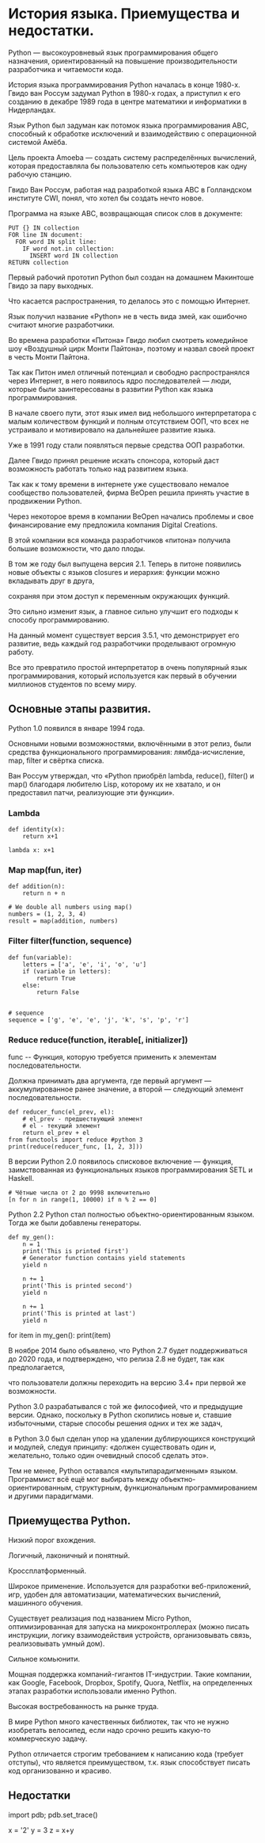 # История языка. Приемущества и недостатки.

Python — высокоуровневый язык программирования общего назначения, ориентированный на повышение производительности разработчика и читаемости кода.


История языка программирования Python началась в конце 1980-х. 
Гвидо ван Россум задумал Python в 1980-х годах, а приступил к его созданию в декабре 1989 года в центре математики и информатики в Нидерландах. 

Язык Python был задуман как потомок языка программирования ABC, способный к обработке исключений и взаимодействию с операционной системой Амёба.

Цель проекта Amoeba — создать систему распределённых вычислений, которая предоставляла бы пользователю сеть компьютеров как одну рабочую станцию.

Гвидо Ван Россум, работая над разработкой языка ABC в Голландском институте CWI, понял, что хотел бы создать нечто новое. 

Программа на языке ABC, возвращающая список слов в документе:


	PUT {} IN collection
	FOR line IN document:
	  FOR word IN split line:
		IF word not.in collection:
		  INSERT word IN collection
	RETURN collection

Первый рабочий прототип Python был создан на домашнем Макинтоше Гвидо за пару выходных. 

Что касается распространения, то делалось это с помощью Интернет.

Язык получил название «Python» не в честь вида змей, как ошибочно считают многие разработчики. 

Во времена разработки «Питона» Гвидо любил смотреть комедийное шоу «Воздушный цирк Монти Пайтона», поэтому и назвал своей проект в честь Монти Пайтона.

Так как Питон имел отличный потенциал и свободно распространялся через Интернет, в него появилось ядро последователей — люди, которые были заинтересованы в развитии Python как языка программирования. 

В начале своего пути, этот язык имел вид небольшого интерпретатора с малым количеством функций и полным отсутствием ООП, что всех не устраивало и мотивировало на дальнейшее развитие языка.

Уже в 1991 году стали появляться первые средства ООП разработки.

Далее Гвидо  принял решение искать спонсора, который даст возможность работать только над развитием языка. 

Так как к тому времени в интернете уже существовало немалое сообщество пользователей, фирма BeOpen решила принять участие в продвижении Python.

Через некоторое время в компании BeOpen начались проблемы и свое финансирование ему предложила компания Digital Creations.

В этой компании вся команда разработчиков «питона» получила большие возможности, что дало плоды. 

В том же году был выпущена версия 2.1. Теперь в питоне появились новые объекты с языков closures и иерархия: функции можно вкладывать друг в друга, 

сохраняя при этом доступ к переменным окружающих функций. 

Это сильно изменит язык, а главное сильно улучшит его подходы к способу программированию. 

На данный момент существует версия 3.5.1, что демонстрирует его развитие, ведь каждый год разработчики проделывают огромную работу. 

Все это превратило простой интерпретатор в очень популярный язык программирования, который используется как первый в обучении миллионов студентов по всему миру.

## Основные этапы развития.

Python 1.0 появился в январе 1994 года. 

Основными новыми возможностями, включёнными в этот релиз, были средства функционального программирования: лямбда-исчисление, map, filter и свёртка списка. 

Ван Россум утверждал, что «Python приобрёл lambda, reduce(), filter() и map() благодаря любителю Lisp, которому их не хватало, и он предоставил патчи, реализующие эти функции».

### Lambda

	def identity(x):
	    return x+1

	lambda x: x+1


### Map map(fun, iter)
	
	def addition(n): 
		return n + n 
	  
	# We double all numbers using map() 
	numbers = (1, 2, 3, 4) 
	result = map(addition, numbers) 



### Filter filter(function, sequence)

	def fun(variable): 
		letters = ['a', 'e', 'i', 'o', 'u'] 
		if (variable in letters): 
		    return True
		else: 
		    return False
	  
	  
	# sequence 
	sequence = ['g', 'e', 'e', 'j', 'k', 's', 'p', 'r'] 

### Reduce reduce(function, iterable[, initializer])

func -- Функция, которую требуется применить к элементам последовательности. 

Должна принимать два аргумента, где первый аргумент — аккумулированное ранее значение, а второй — следующий элемент последовательности.

	def reducer_func(el_prev, el):
		# el_prev - предшествующий элемент
		# el - текущий элемент
		return el_prev + el
	from functools import reduce #python 3
	print(reduce(reducer_func, [1, 2, 3]))

В версии Python 2.0 появилось списковое включение — функция, заимствованная из функциональных языков программирования SETL и Haskell.

	# Чётные числа от 2 до 9998 включительно
	[n for n in range(1, 10000) if n % 2 == 0]


Python 2.2 Python стал полностью объектно-ориентированным языком. Тогда же были добавлены генераторы.

	def my_gen():
		n = 1
		print('This is printed first')
		# Generator function contains yield statements
		yield n

		n += 1
		print('This is printed second')
		yield n

		n += 1
		print('This is printed at last')
		yield n

for item in my_gen():
    print(item)


В ноябре 2014 было объявлено, что Python 2.7 будет поддерживаться до 2020 года, и подтверждено, что релиза 2.8 не будет, так как предполагается, 

что пользователи должны переходить на версию 3.4+ при первой же возможности.

Python 3.0 разрабатывался с той же философией, что и предыдущие версии. Однако, поскольку в Python скопились новые и, ставшие избыточными, старые способы решения одних и тех же задач, 

в Python 3.0 был сделан упор на удалении дублирующихся конструкций и модулей, следуя принципу: «должен существовать один и, желательно, только один очевидный способ сделать это».

Тем не менее, Python оставался «мультипарадигменным» языком. Программист всё ещё мог выбирать между объектно-ориентированным, структурным, функциональным программированием и другими парадигмами. 


## Приемущества Python.

Низкий порог вхождения. 

Логичный, лаконичный и понятный.

Кроссплатформенный.

Широкое применение. Используется для разработки веб-приложений, игр, удобен для автоматизации, математических вычислений, машинного обучения. 

Существует реализация под названием Micro Python, оптимизированная для запуска на микроконтроллерах (можно писать инструкции, логику взаимодействия устройств, организовывать связь, реализовывать умный дом).

Сильное комьюнити.

Мощная поддержка компаний-гигантов IT-индустрии. Такие компании, как Google, Facebook, Dropbox, Spotify, Quora, Netflix, на определенных этапах разработки использовали именно Python.

Высокая востребованность на рынке труда.

В мире Python много качественных библиотек, так что не нужно изобретать велосипед, если надо срочно решить какую-то коммерческую задачу. 

Python отличается строгим требованием к написанию кода (требует отступы), что является преимуществом, т.к. язык способствует писать код организованно и красиво.

## Недостатки

import pdb; pdb.set_trace()

x = '2'
y = 3
z = x+y









